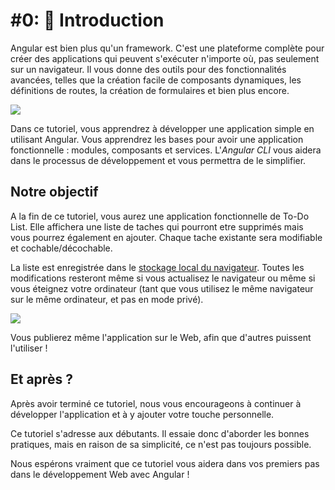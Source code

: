 # #0: 💃 Introduction

Angular est bien plus qu'un framework. C'est une plateforme complète pour créer des applications qui peuvent s'exécuter n'importe où, pas seulement sur un navigateur. Il vous donne des outils pour des fonctionnalités avancées, telles que la création facile de composants dynamiques, les définitions de routes, la création de formulaires et bien plus encore.

![](../.gitbook/assets/angular.png)

Dans ce tutoriel, vous apprendrez à développer une application simple en utilisant Angular. Vous apprendrez les bases pour avoir une application fonctionnelle : modules, composants et services. 
L'*Angular CLI* vous aidera dans le processus de développement et vous permettra de le simplifier.

## Notre objectif

A la fin de ce tutoriel, vous aurez une application fonctionnelle de To-Do List. Elle affichera une liste de taches qui pourront etre supprimés mais vous pourrez également en ajouter. Chaque tache existante sera modifiable et cochable/décochable.

La liste est enregistrée dans le [stockage local du navigateur](https://developer.mozilla.org/fr/docs/Web/API/Window/localStorage). Toutes les modifications resteront même si vous actualisez le navigateur ou même si vous éteignez votre ordinateur (tant que vous utilisez le même navigateur sur le même ordinateur, et pas en mode privé).

![](../.gitbook/assets/todo-app-final.gif)

Vous publierez même l'application sur le Web, afin que d'autres puissent l'utiliser !

## Et après ?

Après avoir terminé ce tutoriel, nous vous encourageons à continuer à développer l'application et à y ajouter votre touche personnelle.

Ce tutoriel s'adresse aux débutants. Il essaie donc d'aborder les bonnes pratiques, mais en raison de sa simplicité, ce n'est pas toujours possible.

Nous espérons vraiment que ce tutoriel vous aidera dans vos premiers pas dans le développement Web avec Angular !


